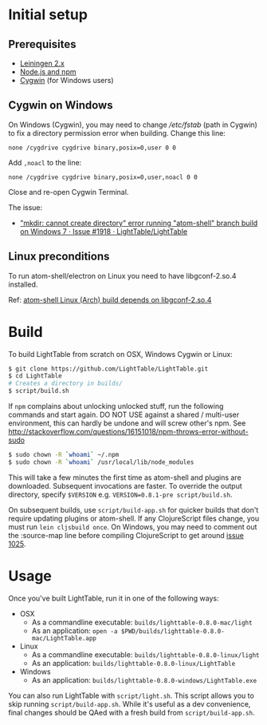 # Initial setup

## Prerequisites 

- [Leiningen 2.x](http://leiningen.org/)
- [Node.js and npm](http://nodejs.org/download/)
- [Cygwin](https://cygwin.com/install.html) (for Windows users)


## Cygwin on Windows

On Windows (Cygwin), you may need to change */etc/fstab* (path in Cygwin) to fix a directory permission error when building. Change this line:

```
none /cygdrive cygdrive binary,posix=0,user 0 0
```

Add `,noacl` to the line:

```
none /cygdrive cygdrive binary,posix=0,user,noacl 0 0
```

Close and re-open Cygwin Terminal.

The issue:

 - ["mkdir: cannot create directory" error running "atom-shell" branch build on Windows 7 · Issue #1918 · LightTable/LightTable](https://github.com/LightTable/LightTable/issues/1918)


## Linux preconditions
To run atom-shell/electron on Linux you need to have libgconf-2.so.4 installed.


Ref: [atom-shell Linux (Arch) build depends on libgconf-2.so.4](https://github.com/LightTable/LightTable/issues/1926)

# Build

To build LightTable from scratch on OSX, Windows Cygwin or Linux:

```bash
$ git clone https://github.com/LightTable/LightTable.git
$ cd LightTable
# Creates a directory in builds/
$ script/build.sh
```

If `npm` complains about unlocking unlocked stuff, run the following commands and start again.
DO NOT USE against a shared / multi-user environment, this can hardly be undone and will screw other's npm.
See http://stackoverflow.com/questions/16151018/npm-throws-error-without-sudo
```bash
$ sudo chown -R `whoami` ~/.npm
$ sudo chown -R `whoami` /usr/local/lib/node_modules
```

This will take a few minutes the first time as atom-shell and plugins are downloaded. Subsequent invocations are faster.
To override the output directory, specify `$VERSION` e.g. `VERSION=0.8.1-pre script/build.sh`.

On subsequent builds, use `script/build-app.sh` for quicker builds that don't require updating plugins or atom-shell.
If any ClojureScript files change, you must run `lein cljsbuild once`.  On Windows, you may need to comment out the :source-map
line before compiling ClojureScript to get around [issue 1025](https://github.com/LightTable/LightTable/issues/1025).

# Usage

Once you've built LightTable, run it in one of the following ways:

* OSX
  * As a commandline executable: `builds/lighttable-0.8.0-mac/light`
  * As an application: `open -a $PWD/builds/lighttable-0.8.0-mac/LightTable.app`
* Linux
  * As a commandline executable: `builds/lighttable-0.8.0-linux/light`
  * As an application: `builds/lighttable-0.8.0-linux/LightTable`
* Windows
  * As an application: `builds/lighttable-0.8.0-windows/LightTable.exe`

You can also run LightTable with `script/light.sh`. This script allows you to
skip running `script/build-app.sh`. While it's useful as a dev convenience,
final changes should be QAed with a fresh build from `script/build-app.sh`.
